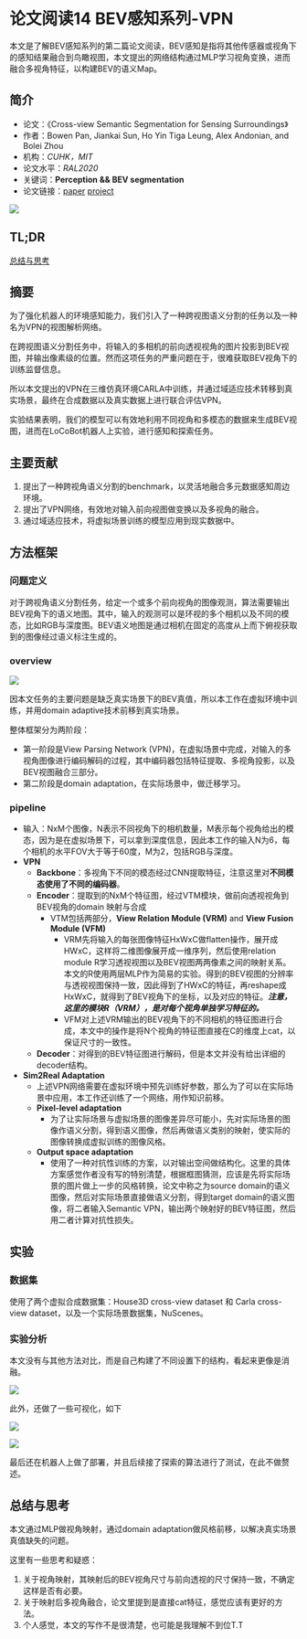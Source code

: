 # 论文阅读14 BEV感知系列-VPN



本文是了解BEV感知系列的第二篇论文阅读，BEV感知是指将其他传感器或视角下的感知结果融合到鸟瞰视图，本文提出的网络结构通过MLP学习视角变换，进而融合多视角特征，以构建BEV的语义Map。

<!--more-->


## 简介

-   论文：《Cross-view Semantic Segmentation for Sensing Surroundings》
-   作者：Bowen Pan, Jiankai Sun, Ho Yin Tiga Leung, Alex Andonian, and Bolei Zhou
-   机构：_CUHK，MIT_
-   论文水平：_RAL2020_
-   关键词：**Perception && BEV segmentation**
-   论文链接：[paper](https://arxiv.org/abs/1906.03560)  [project](https://view-parsing-network.github.io/)


![](https://pictures-1309138036.cos.ap-nanjing.myqcloud.com/img/20220414185948.png)

## TL;DR

[总结与思考](#总结与思考)

## 摘要

为了强化机器人的环境感知能力，我们引入了一种跨视图语义分割的任务以及一种名为VPN的视图解析网络。

在跨视图语义分割任务中，将输入的多相机的前向透视视角的图片投影到BEV视图，并输出像素级的位置。然而这项任务的严重问题在于，很难获取BEV视角下的训练监督信息。

所以本文提出的VPN在三维仿真环境CARLA中训练，并通过域适应技术转移到真实场景，最终在合成数据以及真实数据上进行联合评估VPN。

实验结果表明，我们的模型可以有效地利用不同视角和多模态的数据来生成BEV视图，进而在LoCoBot机器人上实验，进行感知和探索任务。

## 主要贡献

1. 提出了一种跨视角语义分割的benchmark，以灵活地融合多元数据感知周边环境。
2. 提出了VPN网络，有效地对输入前向视图做变换以及多视角的融合。
3. 通过域适应技术，将虚拟场景训练的模型应用到现实数据中。

## 方法框架

### 问题定义

对于跨视角语义分割任务，给定一个或多个前向视角的图像观测，算法需要输出BEV视角下的语义地图。其中，输入的观测可以是环视的多个相机以及不同的模态，比如RGB与深度图。BEV语义地图是通过相机在固定的高度从上而下俯视获取到的图像经过语义标注生成的。

### overview

![](https://pictures-1309138036.cos.ap-nanjing.myqcloud.com/img/20220418095102.png)

因本文任务的主要问题是缺乏真实场景下的BEV真值，所以本工作在虚拟环境中训练，并用domain adaptive技术前移到真实场景。

整体框架分为两阶段：

- 第一阶段是View Parsing Network (VPN)，在虚拟场景中完成，对输入的多视角图像进行编码解码的过程，其中编码器包括特征提取、多视角投影，以及BEV视图融合三部分。
- 第二阶段是domain adaptation，在实际场景中，做迁移学习。

### pipeline

- 输入：NxM个图像，N表示不同视角下的相机数量，M表示每个视角给出的模态，因为是在虚拟场景下，可以拿到深度信息，因此本工作的输入N为6，每个相机的水平FOV大于等于60度，M为2，包括RGB与深度。
- **VPN**
	- **Backbone**：多视角下不同的模态经过CNN提取特征，注意这里对**不同模态使用了不同的编码器**。
	- **Encoder**：提取到的NxM个特征图，经过VTM模块，做前向透视视角到BEV视角的domain 映射与合成
		- VTM包括两部分，**View Relation Module (VRM)** and **View Fusion Module (VFM)**
			- VRM先将输入的每张图像特征HxWxC做flatten操作，展开成HWxC，这样将二维图像展开成一维序列，然后使用relation module R学习透视视图以及BEV视图两两像素之间的映射关系。本文的R使用两层MLP作为简易的实验。得到的BEV视图的分辨率与透视视图保持一致，因此得到了HWxC的特征，再reshape成HxWxC，就得到了BEV视角下的坐标，以及对应的特征。***注意，这里的模块R（VRM），是对每个视角单独学习特征的。***
			- VFM对上述VRM输出的BEV视角下的不同相机的特征图进行合成，本文中的操作是将N个视角的特征图直接在C的维度上cat，以保证尺寸的一致性。
	- **Decoder**：对得到的BEV特征图进行解码，但是本文并没有给出详细的decoder结构。
- **Sim2Real Adaptation**
	- 上述VPN网络需要在虚拟环境中预先训练好参数，那么为了可以在实际场景中应用，本工作还训练了一个网络，用作知识前移。
	- **Pixel-level adaptation**
		- 为了让实际场景与虚拟场景的图像差异尽可能小，先对实际场景的图像作语义分割，得到语义图像，然后再做语义类别的映射，使实际的图像转换成虚拟训练的图像风格。
	- **Output space adaptation**
		- 使用了一种对抗性训练的方案，以对输出空间做结构化。这里的具体方案感觉作者没有写的特别清楚，根据框图猜测，应该是先将实际场景的图片做上一步的风格转换，论文中称之为source domain的语义图像，然后对实际场景直接做语义分割，得到target domain的语义图像，将二者输入Semantic VPN，输出两个映射好的BEV特征图，然后用二者计算对抗性损失。


## 实验

### 数据集

使用了两个虚拟合成数据集：House3D cross-view dataset 和 Carla cross-view dataset，以及一个实际场景数据集，NuScenes。

### 实验分析

本文没有与其他方法对比，而是自己构建了不同设置下的结构，看起来更像是消融。

![](https://pictures-1309138036.cos.ap-nanjing.myqcloud.com/img/20220418112900.png)

此外，还做了一些可视化，如下

![](https://pictures-1309138036.cos.ap-nanjing.myqcloud.com/img/20220418113119.png)

![](https://pictures-1309138036.cos.ap-nanjing.myqcloud.com/img/20220418113145.png)

最后还在机器人上做了部署，并且后续接了探索的算法进行了测试，在此不做赘述。


## 总结与思考

本文通过MLP做视角映射，通过domain adaptation做风格前移，以解决真实场景真值缺失的问题。

这里有一些思考和疑惑：

1. 关于视角映射，其映射后的BEV视角尺寸与前向透视的尺寸保持一致，不确定这样是否有必要。
2. 关于映射后多视角融合，论文里提到是直接cat特征，感觉应该有更好的方法。
3. 个人感觉，本文的写作不是很清楚，也可能是我理解不到位T.T

